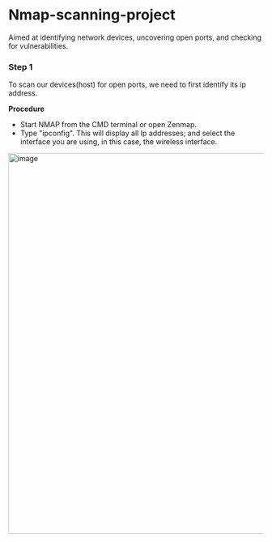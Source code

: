 # Nmap-scanning-project
Aimed at identifying network devices, uncovering open ports, and checking for vulnerabilities.

### Step 1
To scan our devices(host) for open ports, we need to first identify its ip address.

**Procedure**
* Start NMAP from the CMD terminal or open Zenmap.
* Type "ipconfig". This will display all Ip addresses; and select the interface you are using, in this case, the wireless interface.
  
<img width="755" height="752" alt="image" src="https://github.com/user-attachments/assets/18ee4674-d310-4880-a2e0-7975a15625cb" />
